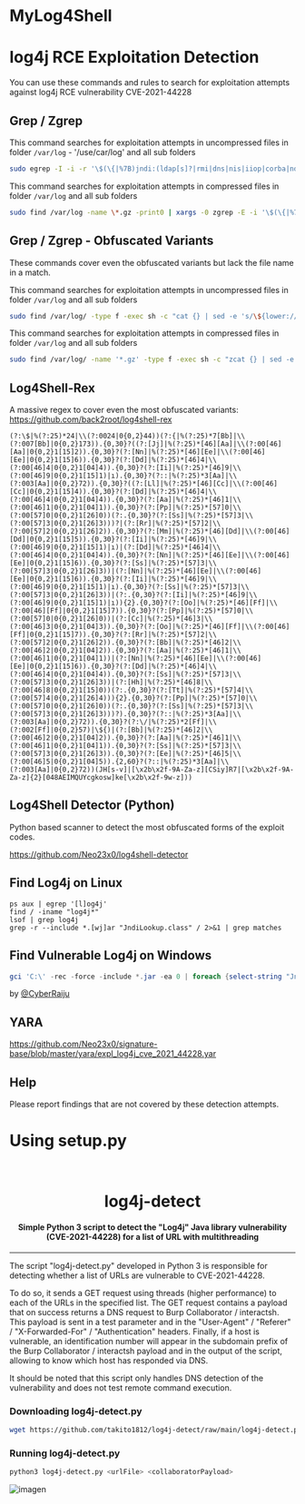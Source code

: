 # MyLog4Shell
# log4j RCE Exploitation Detection

You can use these commands and rules to search for exploitation attempts against log4j RCE vulnerability CVE-2021-44228

## Grep / Zgrep

This command searches for exploitation attempts in uncompressed files in folder `/var/log` - '/use/car/log' and all sub folders

```bash
sudo egrep -I -i -r '\$(\{|%7B)jndi:(ldap[s]?|rmi|dns|nis|iiop|corba|nds|http):/[^\n]+' /var/log
```

This command searches for exploitation attempts in compressed files in folder `/var/log` and all sub folders

```bash
sudo find /var/log -name \*.gz -print0 | xargs -0 zgrep -E -i '\$(\{|%7B)jndi:(ldap[s]?|rmi|dns|nis|iiop|corba|nds|http):/[^\n]+'
```

## Grep / Zgrep - Obfuscated Variants

These commands cover even the obfuscated variants but lack the file name in a match. 

This command searches for exploitation attempts in uncompressed files in folder `/var/log` and all sub folders

```bash
sudo find /var/log/ -type f -exec sh -c "cat {} | sed -e 's/\${lower://'g | tr -d '}' | egrep -I -i 'jndi:(ldap[s]?|rmi|dns|nis|iiop|corba|nds|http):'" \;
```

This command searches for exploitation attempts in compressed files in folder `/var/log` and all sub folders

```bash
sudo find /var/log/ -name '*.gz' -type f -exec sh -c "zcat {} | sed -e 's/\${lower://'g | tr -d '}' | egrep -i 'jndi:(ldap[s]?|rmi|dns|nis|iiop|corba|nds|http):'" \;
```

## Log4Shell-Rex

A massive regex to cover even the most obfuscated variants: https://github.com/back2root/log4shell-rex

```regex
(?:\$|%(?:25)*24|\\(?:0024|0{0,2}44))(?:{|%(?:25)*7[Bb]|\\(?:007[Bb]|0{0,2}173)).{0,30}?((?:[Jj]|%(?:25)*[46][Aa]|\\(?:00[46][Aa]|0{0,2}1[15]2)).{0,30}?(?:[Nn]|%(?:25)*[46][Ee]|\\(?:00[46][Ee]|0{0,2}1[15]6)).{0,30}?(?:[Dd]|%(?:25)*[46]4|\\(?:00[46]4|0{0,2}1[04]4)).{0,30}?(?:[Ii]|%(?:25)*[46]9|\\(?:00[46]9|0{0,2}1[15]1)|ı).{0,30}?(?::|%(?:25)*3[Aa]|\\(?:003[Aa]|0{0,2}72)).{0,30}?((?:[Ll]|%(?:25)*[46][Cc]|\\(?:00[46][Cc]|0{0,2}1[15]4)).{0,30}?(?:[Dd]|%(?:25)*[46]4|\\(?:00[46]4|0{0,2}1[04]4)).{0,30}?(?:[Aa]|%(?:25)*[46]1|\\(?:00[46]1|0{0,2}1[04]1)).{0,30}?(?:[Pp]|%(?:25)*[57]0|\\(?:00[57]0|0{0,2}1[26]0))(?:.{0,30}?(?:[Ss]|%(?:25)*[57]3|\\(?:00[57]3|0{0,2}1[26]3)))?|(?:[Rr]|%(?:25)*[57]2|\\(?:00[57]2|0{0,2}1[26]2)).{0,30}?(?:[Mm]|%(?:25)*[46][Dd]|\\(?:00[46][Dd]|0{0,2}1[15]5)).{0,30}?(?:[Ii]|%(?:25)*[46]9|\\(?:00[46]9|0{0,2}1[15]1)|ı)|(?:[Dd]|%(?:25)*[46]4|\\(?:00[46]4|0{0,2}1[04]4)).{0,30}?(?:[Nn]|%(?:25)*[46][Ee]|\\(?:00[46][Ee]|0{0,2}1[15]6)).{0,30}?(?:[Ss]|%(?:25)*[57]3|\\(?:00[57]3|0{0,2}1[26]3))|(?:[Nn]|%(?:25)*[46][Ee]|\\(?:00[46][Ee]|0{0,2}1[15]6)).{0,30}?(?:[Ii]|%(?:25)*[46]9|\\(?:00[46]9|0{0,2}1[15]1)|ı).{0,30}?(?:[Ss]|%(?:25)*[57]3|\\(?:00[57]3|0{0,2}1[26]3))|(?:.{0,30}?(?:[Ii]|%(?:25)*[46]9|\\(?:00[46]9|0{0,2}1[15]1)|ı)){2}.{0,30}?(?:[Oo]|%(?:25)*[46][Ff]|\\(?:00[46][Ff]|0{0,2}1[15]7)).{0,30}?(?:[Pp]|%(?:25)*[57]0|\\(?:00[57]0|0{0,2}1[26]0))|(?:[Cc]|%(?:25)*[46]3|\\(?:00[46]3|0{0,2}1[04]3)).{0,30}?(?:[Oo]|%(?:25)*[46][Ff]|\\(?:00[46][Ff]|0{0,2}1[15]7)).{0,30}?(?:[Rr]|%(?:25)*[57]2|\\(?:00[57]2|0{0,2}1[26]2)).{0,30}?(?:[Bb]|%(?:25)*[46]2|\\(?:00[46]2|0{0,2}1[04]2)).{0,30}?(?:[Aa]|%(?:25)*[46]1|\\(?:00[46]1|0{0,2}1[04]1))|(?:[Nn]|%(?:25)*[46][Ee]|\\(?:00[46][Ee]|0{0,2}1[15]6)).{0,30}?(?:[Dd]|%(?:25)*[46]4|\\(?:00[46]4|0{0,2}1[04]4)).{0,30}?(?:[Ss]|%(?:25)*[57]3|\\(?:00[57]3|0{0,2}1[26]3))|(?:[Hh]|%(?:25)*[46]8|\\(?:00[46]8|0{0,2}1[15]0))(?:.{0,30}?(?:[Tt]|%(?:25)*[57]4|\\(?:00[57]4|0{0,2}1[26]4))){2}.{0,30}?(?:[Pp]|%(?:25)*[57]0|\\(?:00[57]0|0{0,2}1[26]0))(?:.{0,30}?(?:[Ss]|%(?:25)*[57]3|\\(?:00[57]3|0{0,2}1[26]3)))?).{0,30}?(?::|%(?:25)*3[Aa]|\\(?:003[Aa]|0{0,2}72)).{0,30}?(?:\/|%(?:25)*2[Ff]|\\(?:002[Ff]|0{0,2}57)|\${)|(?:[Bb]|%(?:25)*[46]2|\\(?:00[46]2|0{0,2}1[04]2)).{0,30}?(?:[Aa]|%(?:25)*[46]1|\\(?:00[46]1|0{0,2}1[04]1)).{0,30}?(?:[Ss]|%(?:25)*[57]3|\\(?:00[57]3|0{0,2}1[26]3)).{0,30}?(?:[Ee]|%(?:25)*[46]5|\\(?:00[46]5|0{0,2}1[04]5)).{2,60}?(?::|%(?:25)*3[Aa]|\\(?:003[Aa]|0{0,2}72))(JH[s-v]|[\x2b\x2f-9A-Za-z][CSiy]R7|[\x2b\x2f-9A-Za-z]{2}[048AEIMQUYcgkosw]ke[\x2b\x2f-9w-z]))
```

## Log4Shell Detector (Python)

Python based scanner to detect the most obfuscated forms of the exploit codes. 

https://github.com/Neo23x0/log4shell-detector

## Find Log4j on Linux

```
ps aux | egrep '[l]og4j'
find / -iname "log4j*"
lsof | grep log4j
grep -r --include *.[wj]ar "JndiLookup.class" / 2>&1 | grep matches
```

## Find Vulnerable Log4j on Windows

```powershell 
gci 'C:\' -rec -force -include *.jar -ea 0 | foreach {select-string "JndiLookup.class" $_} | select -exp Path
```

by [@CyberRaiju](https://twitter.com/CyberRaiju/status/1469505677580124160)


## YARA

https://github.com/Neo23x0/signature-base/blob/master/yara/expl_log4j_cve_2021_44228.yar

## Help 

Please report findings that are not covered by these detection attempts.
# Using setup.py
<h1 align="center">
  <br>
  log4j-detect
</h1>

<h4 align="center">Simple Python 3 script to detect the "Log4j" Java library vulnerability (CVE-2021-44228) for a list of URL with multithreading</h4>

---

The script "log4j-detect.py" developed in Python 3 is responsible for detecting whether a list of URLs are vulnerable to CVE-2021-44228.

To do so, it sends a GET request using threads (higher performance) to each of the URLs in the specified list. The GET request contains a payload that on success returns a DNS request to Burp Collaborator / interactsh. This payload is sent in a test parameter and in the "User-Agent" / "Referer" / "X-Forwarded-For" / "Authentication" headers.
Finally, if a host is vulnerable, an identification number will appear in the subdomain prefix of the Burp Collaborator / interactsh payload and in the output of the script, allowing to know which host has responded via DNS.

It should be noted that this script only handles DNS detection of the vulnerability and does not test remote command execution.

### Downloading log4j-detect.py

```sh
wget https://github.com/takito1812/log4j-detect/raw/main/log4j-detect.py
```

### Running log4j-detect.py

```sh
python3 log4j-detect.py <urlFile> <collaboratorPayload>
```

![imagen](https://user-images.githubusercontent.com/56491288/145856295-f85b06da-17f2-4aa7-85fb-e0b75d6e1965.png)

